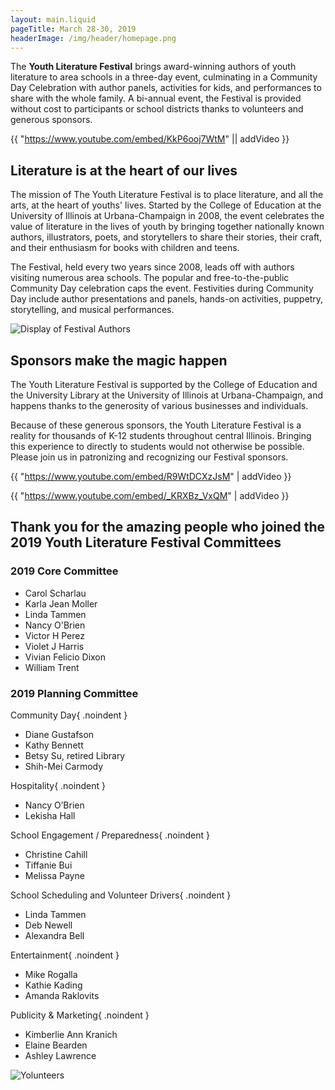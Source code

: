```yaml
---
layout: main.liquid
pageTitle: March 28-30, 2019
headerImage: /img/header/homepage.png
---
```

The **Youth Literature Festival** brings award-winning authors of youth literature to area schools in a three-day event, culminating in a Community Day Celebration with author panels, activities for kids, and performances to share with the whole family. A bi-annual event, the Festival is provided without cost to participants or school districts thanks to volunteers and generous sponsors.

{{ "https://www.youtube.com/embed/KkP6ooj7WtM" || addVideo }}

## Literature is at the heart of our lives

The mission of The Youth Literature Festival is to place literature, and all the arts, at the heart of youths' lives. Started by the College of Education at the University of Illinois at Urbana-Champaign in 2008, the event celebrates the value of literature in the lives of youth by bringing together nationally known authors, illustrators, poets, and storytellers to share their stories, their craft, and their enthusiasm for books with children and teens.

The Festival, held every two years since 2008, leads off with authors visiting numerous area schools. The popular and free-to-the-public Community Day celebration caps the event. Festivities during Community Day include author presentations and panels, hands-on activities, puppetry, storytelling, and musical performances.

![Display of Festival Authors](/img/home/dsc_0106.jpg)

## Sponsors make the magic happen

The Youth Literature Festival is supported by the College of Education and the University Library at the University of Illinois at Urbana-Champaign, and happens thanks to the generosity of various businesses and individuals.

Because of these generous sponsors, the Youth Literature Festival is a reality for thousands of K-12 students throughout central Illinois. Bringing this experience to directly to students would not otherwise be possible. Please join us in patronizing and recognizing our Festival sponsors.

{{ "https://www.youtube.com/embed/R9WtDCXzJsM" | addVideo }}

{{ "https://www.youtube.com/embed/_KRXBz_VxQM" | addVideo }}

## Thank you for the amazing people who joined the 2019 Youth Literature Festival Committees   

### 2019 Core Committee 

* Carol Scharlau
* Karla Jean Moller
* Linda Tammen
* Nancy O'Brien
* Victor H Perez
* Violet J Harris
* Vivian Felicio Dixon
* William Trent
 
### 2019 Planning Committee 

Community Day{ .noindent }	

* Diane Gustafson
* Kathy Bennett 
* Betsy Su, retired Library 
* Shih-Mei Carmody

Hospitality{ .noindent }	

* Nancy O’Brien
* Lekisha Hall

School Engagement / Preparedness{ .noindent }	

* Christine Cahill
* Tiffanie Bui
* Melissa Payne

School Scheduling and Volunteer Drivers{ .noindent }	

* Linda Tammen
* Deb Newell  
* Alexandra Bell
 
Entertainment{ .noindent }
	
* Mike Rogalla 
* Kathie Kading
* Amanda Raklovits

Publicity & Marketing{ .noindent }	

* Kimberlie Ann Kranich 
* Elaine Bearden
* Ashley Lawrence

![Yolunteers](/img/home/dsc04636.jpg)
